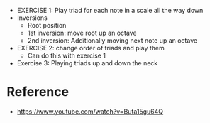 - EXERCISE 1: Play triad for each note in a scale all the way down
- Inversions
	- Root position
	- 1st inversion: move root up an octave
	- 2nd inversion: Additionally moving next note up an octave
- EXERCISE 2: change order of triads and play them
	- Can do this with exercise 1
- Exercise 3: Playing triads up and down the neck
# Reference
- https://www.youtube.com/watch?v=Buta15gu64Q